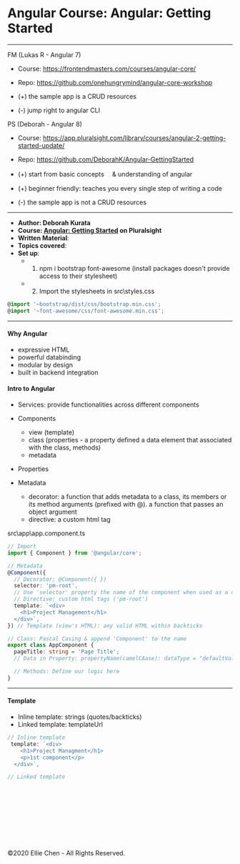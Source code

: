 # Angular Course: Angular: Getting Started

---

FM (Lukas R - Angular 7)

- Course: https://frontendmasters.com/courses/angular-core/
- Repo: https://github.com/onehungrymind/angular-core-workshop

- (+) the sample app is a CRUD resources
- (-) jump right to angular CLI

PS (Deborah - Angular 8)

- Course: https://app.pluralsight.com/library/courses/angular-2-getting-started-update/
- Repo: https://github.com/DeborahK/Angular-GettingStarted

- (+) start from basic concepts 　& understanding of angular
- (+) beginner friendly: teaches you every single step of writing a code
- (-) the sample app is not a CRUD resources

---

- **Author: Deborah Kurata**
- **Course: [Angular: Getting Started](https://app.pluralsight.com/library/courses/angular-2-getting-started-update/table-of-contents) on Pluralsight**
- **Written Material**:
- **Topics covered**:
- **Set up**:
  - 1. npm i bootstrap font-awesome (install packages doesn't provide access to their stylesheet)
  - 2. Import the stylesheets in src\styles.css

```typescript
@import '~bootstrap/dist/css/bootstrap.min.css';
@import '~font-awesome/css/font-awesome.min.css';
```

<!-- ![{screenshot}](./docs/{screenshot}.JPG) -->

---

#### Why Angular

- expressive HTML
- powerful databinding
- modular by design
- built in backend integration

#### Intro to Angular

- Services: provide functionalities across different components

- Components

  - view (template)
  - class (properties - a property defined a data element that associated with the class, methods)
  - metadata

- Properties

- Metadata
  - decorator: a function that adds metadata to a class, its members or its method arguments (prefixed with @). a function that passes an object argument
  - directive: a custom html tag

src\app\app.component.ts

```typescript
// Import
import { Component } from '@angular/core';

// Metadata
@Component({
  // Decorator: @Component({ })
  selector: 'pm-root',
  // Use 'selector' property the name of the component when used as a directive in HTML
  // Directive: custom html tags ('pm-root')
  template: `<div>
    <h1>Project Management</h1>
  </div>`,
}) // Template (view's HTML): any valid HTML within backticks

// Class: Pascal Casing & append 'Component' to the name
export class AppComponent {
  pageTitle: string = 'Page Title';
  // Data in Property: propertyName(camelCAase): dataType = "defaultValue"

  // Methods: Define our logic here
}
```

---

#### Template

- Inline template: strings (quotes/backticks)
- Linked template: templateUrl

```typescript
// Inline template
 template: `<div>
    <h1>Project Managment</h1>
    <p>1st component</p>
  </div>`,

// Linked template

```

```typescript
```

```typescript
```

```typescript
```

```typescript
```

```typescript
```

```typescript
```

```typescript
```

```typescript
```

```typescript
```

```typescript
```

©2020 Ellie Chen - All Rights Reserved.

